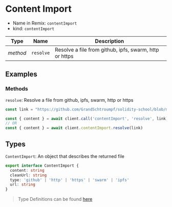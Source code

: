 # Content Import

- Name in Remix: `contentImport`
- kind: `contentImport`

|Type     |Name                   |Description |
|---------|-----------------------|------------|
|_method_ |`resolve`              |Resolve a file from github, ipfs, swarm, http or https

## Examples

### Methods
`resolve`: Resolve a file from github, ipfs, swarm, http or https
```typescript
const link = "https://github.com/GrandSchtroumpf/solidity-school/blob/master/std-0/1_HelloWorld/HelloWorld.sol"

const { content } = await client.call('contentImport', 'resolve', link)
// OR
const { content } = await client.contentImport.resolve(link)
```

## Types
`ContentImport`: An object that describes the returned file
```typescript
export interface ContentImport {
  content: string
  cleanUrl: string
  type: 'github' | 'http' | 'https' | 'swarm' | 'ipfs'
  url: string
}
```

> Type Definitions can be found [here](../src/lib/content-import/type.ts)